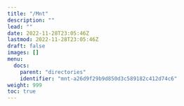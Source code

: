 ```yaml
---
title: "/Mnt"
description: ""
lead: ""
date: 2022-11-28T23:05:46Z
lastmod: 2022-11-28T23:05:46Z
draft: false
images: []
menu:
  docs:
    parent: "directories"
    identifier: "mnt-a26d9f29b9d850d3c589182c412d74c6"
weight: 999
toc: true
---
```

